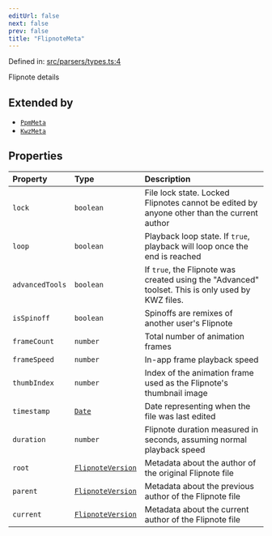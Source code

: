 ```yaml
---
editUrl: false
next: false
prev: false
title: "FlipnoteMeta"
---
```


Defined in: [src/parsers/types.ts:4](https://github.com/jaames/flipnote.js/blob/a8a7e56268fb7f3a0039ade6ddc69a607deedd27/src/parsers/types.ts#L4)

Flipnote details

## Extended by

- [`PpmMeta`](/api/interfaces/ppmmeta/)
- [`KwzMeta`](/api/interfaces/kwzmeta/)

## Properties

| Property | Type | Description |
| :------ | :------ | :------ |
| <a id="lock"></a> `lock` | `boolean` | File lock state. Locked Flipnotes cannot be edited by anyone other than the current author |
| <a id="loop"></a> `loop` | `boolean` | Playback loop state. If `true`, playback will loop once the end is reached |
| <a id="advancedtools"></a> `advancedTools` | `boolean` | If `true`, the Flipnote was created using the "Advanced" toolset. This is only used by KWZ files. |
| <a id="isspinoff"></a> `isSpinoff` | `boolean` | Spinoffs are remixes of another user's Flipnote |
| <a id="framecount"></a> `frameCount` | `number` | Total number of animation frames |
| <a id="framespeed"></a> `frameSpeed` | `number` | In-app frame playback speed |
| <a id="thumbindex"></a> `thumbIndex` | `number` | Index of the animation frame used as the Flipnote's thumbnail image |
| <a id="timestamp"></a> `timestamp` | [`Date`](https://developer.mozilla.org/docs/Web/JavaScript/Reference/Global_Objects/Date) | Date representing when the file was last edited |
| <a id="duration"></a> `duration` | `number` | Flipnote duration measured in seconds, assuming normal playback speed |
| <a id="root"></a> `root` | [`FlipnoteVersion`](/api/interfaces/flipnoteversion/) | Metadata about the author of the original Flipnote file |
| <a id="parent"></a> `parent` | [`FlipnoteVersion`](/api/interfaces/flipnoteversion/) | Metadata about the previous author of the Flipnote file |
| <a id="current"></a> `current` | [`FlipnoteVersion`](/api/interfaces/flipnoteversion/) | Metadata about the current author of the Flipnote file |
